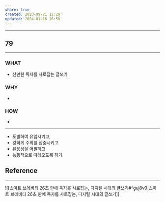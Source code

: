 ```yaml
---
share: true
created: 2023-09-21 12:20
updated: 2024-01-16 16:58
---
```


---
## 79
---
### WHAT
- 산만한 독자를 사로잡는 글쓰기
### WHY
- 
### HOW
- 
---

- 도발하여 유입시키고,
- 강하게 주의를 집중시키고
- 유용성을 어필하고
- 능동적으로 따라오도록 하기


## Reference
---
![[스마트 브레비티  26초 만에 독자를 사로잡는, 디지털 시대의 글쓰기#^guj8v0|스마트 브레비티  26초 만에 독자를 사로잡는, 디지털 시대의 글쓰기]]
